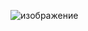 ![изображение](https://github.com/klyutko7p/chess-site/assets/95645570/ca419594-527c-454e-8dc7-cd16a8f64f6b)
